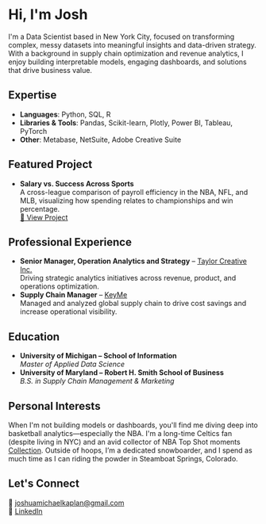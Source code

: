 # Hi, I'm Josh

I'm a Data Scientist based in New York City, focused on transforming complex, messy datasets into meaningful insights and data-driven strategy. With a background in supply chain optimization and revenue analytics, I enjoy building interpretable models, engaging dashboards, and solutions that drive business value.

## Expertise
- **Languages**: Python, SQL, R  
- **Libraries & Tools**: Pandas, Scikit-learn, Plotly, Power BI, Tableau, PyTorch  
- **Other**: Metabase, NetSuite, Adobe Creative Suite

## Featured Project

- **Salary vs. Success Across Sports**  
  A cross-league comparison of payroll efficiency in the NBA, NFL, and MLB, visualizing how spending relates to championships and win percentage.  
  [🔗 View Project](https://github.com/jjoshkaplan/jjoshkaplan.github.io)

## Professional Experience
- **Senior Manager, Operation Analytics and Strategy** – [Taylor Creative Inc.](https://www.taylorcreativeinc.com/)   
  Driving strategic analytics initiatives across revenue, product, and operations optimization.
- **Supply Chain Manager** – [KeyMe](https://key.me/)   
  Managed and analyzed global supply chain to drive cost savings and increase operational visibility.

## Education
- **University of Michigan – School of Information**  
  *Master of Applied Data Science*  
- **University of Maryland – Robert H. Smith School of Business**  
  *B.S. in Supply Chain Management & Marketing*

## Personal Interests

When I'm not building models or dashboards, you'll find me diving deep into basketball analytics—especially the NBA. I'm a long-time Celtics fan (despite living in NYC) and an avid collector of NBA Top Shot moments [Collection](https://nbatopshot.com/user/@SplashAttack). Outside of hoops, I’m a dedicated snowboarder, and I spend as much time as I can riding the powder in Steamboat Springs, Colorado. 

## Let's Connect  
📧 joshuamichaelkaplan@gmail.com  
🔗 [LinkedIn](https://www.linkedin.com/in/josh-kaplan/)
